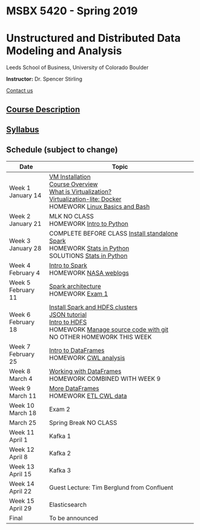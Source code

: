 # MSBX 5420 - Spring 2019
# Unstructured and Distributed Data Modeling and Analysis
Leeds School of Business, University of Colorado Boulder

**Instructor:**  Dr. Spencer Stirling

[Contact us](syllabus/syllabus.md#contact-information)


## [Course Description](syllabus/syllabus.md#course-description)


## [Syllabus](syllabus/syllabus.md)


## Schedule (subject to change)

|Date          |Topic |
|--------------|------|
|Week 1<br>January 14    |[VM Installation](0101vminstallation/README.md)<br>[Course Overview](0102courseoverview/README.md)<br>[What is Virtualization?](0103whatisvirtualization/README.md)<br>[Virtualization-lite: Docker](0301docker/README.md)<br>HOMEWORK [Linux Basics and Bash](0104bash/README.md)|
|Week 2<br>January 21    |MLK NO CLASS<br>HOMEWORK [Intro to Python](0201python/README.md)|
|Week 3<br>January 28    |COMPLETE BEFORE CLASS [Install standalone Spark](https://unstructured-playgroud.gitbook.io/unstructuredplayground/v/release-1.0/apache-spark-ecosystem/install-spark)<br>HOMEWORK [Stats in Python](0305homework/README.md)<br>SOLUTIONS [Stats in Python](0306homework_solutions/)|
|Week 4<br>February 4    |[Intro to Spark](0401sparkintro/)<br>HOMEWORK [NASA weblogs](0402sparkweblogs/README.md)|
|Week 5<br>February 11   |[Spark architecture](0501sparkarchitecture/README.md)<br>HOMEWORK [Exam 1](0502examweblogs/README.md)|
|Week 6<br>February 18   |[Install Spark and HDFS clusters](0601installspark/README.md)<br>[JSON tutorial](0602jsontutorial/README.md)<br>[Intro to HDFS](0603hdfsintro/README.md)<br>HOMEWORK [Manage source code with git](0604git/README.md)<br>NO OTHER HOMEWORK THIS WEEK|
|Week 7<br>February 25   |[Intro to DataFrames](0701introdataframes/)<br>HOMEWORK [CWL analysis](0702cwlanalyze/README.md) |
|Week 8<br>March 4       |[Working with DataFrames](0801workingwithdataframes/)<br>HOMEWORK COMBINED WITH WEEK 9 |
|Week 9<br>March 11      |[More DataFrames](0901dataframewindowing)<br>HOMEWORK [ETL CWL data](0902etlcwl/README.md) |
|Week 10<br>March 18      |Exam 2 |
|March 25      |Spring Break NO CLASS |
|Week 11<br>April 1       |Kafka 1 |
|Week 12<br>April 8       |Kafka 2 |
|Week 13<br>April 15      |Kafka 3 |
|Week 14<br>April 22      |Guest Lecture: Tim Berglund from Confluent |
|Week 15<br>April 29      |Elasticsearch |
|Final         |To be announced |

